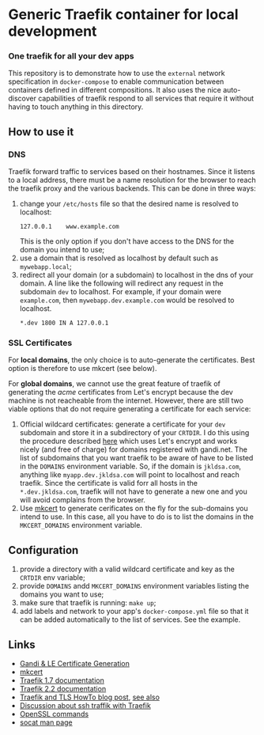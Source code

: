 # Generic Traefik container for local development

### One traefik for all your dev apps

This repository is to demonstrate how to use the `external` network specification in `docker-compose` to enable communication between containers defined in different compositions. It also uses the nice auto-discover capabilities of traefik respond to all services that require it without having to touch anything in this directory.

## How to use it

### DNS
Traefik forward traffic to services based on their hostnames. Since it listens to a local address, there must be a name resolution for the browser to reach the traefik proxy and the various backends. This can be done in three ways:
 1. change your `/etc/hosts` file so that the desired name is resolved to localhost: 
    ```
    127.0.0.1    www.example.com
    ```
    This is the only option if you don't have access to the DNS for the domain you intend to use;
 1. use a domain that is resolved as localhost by default such as `mywebapp.local`;
 1. redirect all your domain (or a subdomain) to localhost in the dns of your domain. A line like the following will redirect any request in the subdomain `dev` to localhost. For example, if your domain were `example.com`, then `mywebapp.dev.example.com` would be resolved to localhost.
     ```
     *.dev 1800 IN A 127.0.0.1
     ```

### SSL Certificates
For **local domains**, the only choice is to auto-generate the certificates. Best option is therefore to use mkcert (see below).

For **global domains**, we cannot use the great feature of traefik of generating the _acme_ certificates from Let's encrypt because the dev machine is not reacheable from the internet. However, there are still two viable options that do not require generating a certificate for each service:

 1. Official wildcard certificates: generate a certificate for your `dev` subdomain and store it in a subdirectory of your `CRTDIR`. I do this using the procedure described [here][1] which uses Let's encrypt and works nicely (and free of charge) for domains registered with gandi.net. The list of subdomains that you want traefik to be aware of have to be listed in the `DOMAINS` environment variable. So, if the domain is `jkldsa.com`, anything like `myapp.dev.jkldsa.com` will point to localhost and reach traefik. Since the certificate is valid forr all hosts in the `*.dev.jkldsa.com`, traefik will not have to generate a new one and you will avoid complains from the browser.
 1. Use [mkcert][9] to generate cerificates on the fly for the sub-domains you intend to use. In this case, all you have to do is to list the domains in the `MKCERT_DOMAINS` environment variable. 

## Configuration

1. provide a directory with a valid wildcard certificate and key as the `CRTDIR` env variable;
1. provide `DOMAINS` andd `MKCERT_DOMAINS` environment variables listing the domains you want to use;
1. make sure that traefik is running: `make up`;
1. add labels and network to your app's `docker-compose.yml` file so that it can be added automatically to the list of services. See the example.

## Links
 - [Gandi & LE Certificate Generation][1]
 - [mkcert][9]
 - [Traefik 1.7 documentation][2]
 - [Traefik 2.2 documentation][3]
 - [Traefik and TLS HowTo blog post][4], [see also][5]
 - [Discussion about ssh traffik with Traefik][6]
 - [OpenSSL commands][7]
 - [socat man page][8]

[1]: https://github.com/multiscan/GandiLetsEncryptCertificates
[2]: https://docs.traefik.io/v1.7/
[3]: https://docs.traefik.io/v2.2/
[4]: https://containo.us/blog/traefik-2-tls-101-23b4fbee81f1/
[5]: https://jimfrenette.com/2018/03/ssl-certificate-authority-for-docker-and-traefik/
[6]: https://community.containo.us/t/routing-ssh-traffic-with-traefik-v2/717/12
[7]: https://www.sslshopper.com/article-most-common-openssl-commands.html
[8]: https://linux.die.net/man/1/socat
[9]: https://github.com/FiloSottile/mkcert
